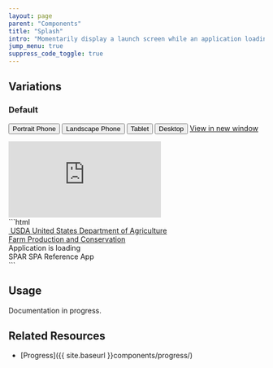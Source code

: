 ```yaml
---
layout: page
parent: "Components"
title: "Splash"
intro: "Momentarily display a launch screen while an application loading."
jump_menu: true
suppress_code_toggle: true
---
```


## Variations

### Default

<div class="docs__rwd-demo-block">
  <div class="docs__bd">
    <p>
      <span class="fsa-btn-group fsa-btn-group--small" role="group" data-component="">
        <button data-behavior="toggle-rwd-size" data-target="rwd-demo_splash" data-size="phone" class="fsa-btn-group__item" aria-selected="true" type="button" title="Portrait"><span class="sr-only">Portrait</span> Phone <span class="docs__rwd-demo-icon docs__rwd-demo-icon--portrait"></span></button>
        <button data-behavior="toggle-rwd-size" data-target="rwd-demo_splash" data-size="phone-big" class="fsa-btn-group__item" type="button" title="Landscape"><span class="sr-only">Landscape</span> Phone <span class="docs__rwd-demo-icon docs__rwd-demo-icon--landscape"></span></button>
        <button data-behavior="toggle-rwd-size" data-target="rwd-demo_splash" data-size="tablet" class="fsa-btn-group__item fsa-btn-group__item--active" type="button">Tablet</button>
        <button data-behavior="toggle-rwd-size" data-target="rwd-demo_splash" data-size="desktop" class="fsa-btn-group__item" type="button">Desktop</button>
      </span>
      <a class="fsa-m-l--xs fsa-text-size--1" href="http://usda-fsa.github.io/fsa-style/demo/rwd__splash.html" target="_blank">View in new window</a>
    </p>
  </div>
  <div class="docs__rwd-embed-container">
    <div class="docs__rwd-embed docs__rwd-embed--tablet" id="rwd-demo_splash">
      <iframe title="Responsive Demo: splash" src="http://usda-fsa.github.io/fsa-style/demo/rwd__splash.html" class="docs__rwd-iframe" allowtransparency="true" frameborder="0" scrolling="yes" allowfullscreen="true"> </iframe>
    </div>
  </div>
</div>
```html
<div class="fsa-splash">
  <div class="fsa-splash__hd">
    <div class="fsa-tophat fsa-splash__tophat">
      <div class="fsa-tophat__bd fsa-splash__tophat__bd">
        <div class="fsa-tophat__primary">
          <span class="fsa-tophat__agency">
            <a class="fsa-tophat__link fsa-splash__tophat__link" href="http://usda.gov" title="Link to USDA homepage">
              <img role="presentation" class="fsa-tophat__agency-logo" src="../img/usda-logo.svg" alt="">
              <abbr class="fsa-tophat__agency-abbr" title="United States Department of Agriculture">USDA</abbr>
              <span class="fsa-tophat__agency-fullname">United States Department of Agriculture</span>
            </a>
          </span>
        </div>
        <div class="fsa-tophat__secondary">
          <span class="fsa-tophat__subagency">
            <a class="fsa-tophat__link fsa-splash__tophat__link" href="http://fsa.usda.gov" title="FPAC homepage">Farm Production and Conservation</a>
          </span>
        </div>
      </div>
    </div>
  </div>
  <div class="fsa-splash__bd">
    <div class="fsa-splash__item">
      <div class="fsa-splash__progress">
        <div class="fsa-progress fsa-progress--indeterminate" aria-live="polite">
          <div class="fsa-progress__details fsa-sr-only">
            <div class="fsa-progress__label">Application is loading</div>
          </div>
          <div class="fsa-progress__bar" aria-hidden="true">
            <div class="fsa-progress__primary"></div>
            <div class="fsa-progress__secondary"></div>
          </div>
        </div>
      </div>
      <div class="fsa-splash__title">
        <span class="fsa-splash__title-abbr">SPAR</span>
        <span class="fsa-splash__title-name">SPA Reference App</span>
      </div>
    </div>
  </div>
</div>
```

## Usage

<div class="fsa-alert fsa-alert--info fsa-alert--no-icon" role="alert">
  <div class="fsa-alert__body">
    <p class="fsa-alert__text">Documentation in progress.</p>
  </div>
</div>

## Related Resources

* [Progress]({{ site.baseurl }}components/progress/)
